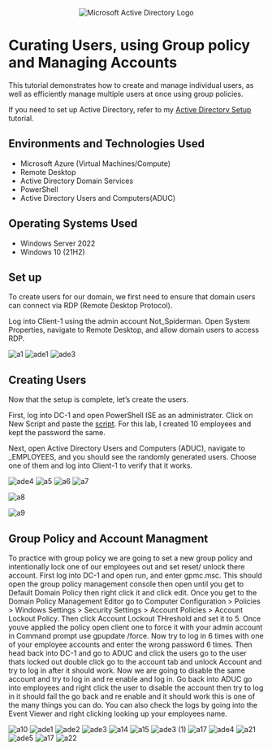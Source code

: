 <p align="center">
<img src="https://i.imgur.com/pU5A58S.png" alt="Microsoft Active Directory Logo"/>
</p>

<h1>Curating Users, using Group policy and Managing Accounts</h1>

This tutorial demonstrates how to create and manage individual users, as well as efficiently manage multiple users at once using group policies.

If you need to set up Active Directory, refer to my [Active Directory Setup](https://github.com/AustinmJoseph/AD-Setup) tutorial.

<h2>Environments and Technologies Used</h2>

- Microsoft Azure (Virtual Machines/Compute)
- Remote Desktop
- Active Directory Domain Services
- PowerShell
- Active Directory Users and Computers(ADUC)

<h2>Operating Systems Used </h2>

- Windows Server 2022
- Windows 10 (21H2)

<h2> Set up </h2>

To create users for our domain, we first need to ensure that domain users can connect via RDP (Remote Desktop Protocol).

Log into Client-1 using the admin account Not_Spiderman. Open System Properties, navigate to Remote Desktop, and allow domain users to access RDP.

![a1](https://github.com/user-attachments/assets/5cae0676-d3ca-4486-8620-ea2611952ab8)
![ade1](https://github.com/user-attachments/assets/b738e3d6-855f-47af-ac11-0ed9ef9a1e84)
![ade3](https://github.com/user-attachments/assets/cb49230f-875a-4d0a-86f8-6b68fd4817ba)

<h2> Creating Users </h2>

Now that the setup is complete, let’s create the users.

First, log into DC-1 and open PowerShell ISE as an administrator. Click on New Script and paste the [script](https://github.com/joshmadakor1/AD_PS/blob/master/Generate-Names-Create-Users.ps1). For this lab, I created 10 employees and kept the password the same.

Next, open Active Directory Users and Computers (ADUC), navigate to _EMPLOYEES, and you should see the randomly generated users. Choose one of them and log into Client-1 to verify that it works.


![ade4](https://github.com/user-attachments/assets/5e76d72e-5158-4805-9ee2-e78872c213c1)
![a5](https://github.com/user-attachments/assets/2d3e4d7f-f8af-4788-b0dd-e5811bcdfa5f)
![a6](https://github.com/user-attachments/assets/d600d0b8-7755-4613-9e47-5383ae751ee7)
![a7](https://github.com/user-attachments/assets/0b76e7d1-22db-4165-bdc8-b55ebb32c812)

![a8](https://github.com/user-attachments/assets/ae4f9b43-7136-4715-bd78-8a755e8f2308)

![a9](https://github.com/user-attachments/assets/dcbf54b1-5ff2-4303-a3d6-ed71df57bca0)

<h2> Group Policy and Account Managment</h2>

 To practice with group policy we are going to set a new group policy and intentionally lock one of our employees out and set reset/ unlock there account. First log into DC-1 and open run, and enter gpmc.msc. This should open the group policy management console then open until you get to Default Domain Policy then right click it and click edit. Once you get to the Domain Policy Management Editor go to Computer Configuration > Policies > Windows Settings > Security Settings > Account Policies > Account Lockout Policy.
Then click Account Lockout THreshold and set it to 5. Once youve applied the policy open client one to force it with your admin account in Command prompt use gpupdate /force. Now try to log in 6 times with one of your employee accounts and enter the wrong password 6 times. Then head back into DC-1 and go to ADUC and click the users go to the user thats locked out double click go to the account tab and unlock Account and try to log in after it should work. Now we are going to  disable the same account and try to log in and re enable and log in. Go back into ADUC go into employees and right click the user to disable the account then try to log in it should fail the go back and re enable and it should work this is one of the many things you can do. You can also check the logs by going into the Event Viewer and right clicking looking up your employees name.

![a10](https://github.com/user-attachments/assets/d83ff7b3-5602-4339-b089-de0f03b65987)
![ade1](https://github.com/user-attachments/assets/f15db34c-482b-471f-8767-28420dd832cc)
![ade2](https://github.com/user-attachments/assets/8548358e-ebe1-4767-96f9-e5da1aaf8ae5)
![ade3](https://github.com/user-attachments/assets/54322d9f-2cf7-4414-9268-09d62e05e6cd)
![a14](https://github.com/user-attachments/assets/0a19758e-5ef4-4c74-bac1-09eaa492bc89)
![a15](https://github.com/user-attachments/assets/62e33fd4-b361-4226-ad28-843fe5a3ead8)
![ade3 (1)](https://github.com/user-attachments/assets/c8472b30-3273-4fb8-abb2-a5db6876532c)
![a17](https://github.com/user-attachments/assets/5135c983-56bf-4c09-99c6-9438d2a27a34)
![ade4](https://github.com/user-attachments/assets/6545356c-e1cd-4e1f-8e2b-9c74162d7c8d)
![a21](https://github.com/user-attachments/assets/1a66c739-919b-412d-bf37-09ae423a3fa1)
![ade5](https://github.com/user-attachments/assets/04489f5f-9588-48d5-9190-f0a7fd7cb761)
![a17](https://github.com/user-attachments/assets/adc06a97-e4fa-4b6b-b5f6-e5eb7193434b)
![a22](https://github.com/user-attachments/assets/a31017ee-68dd-40d9-992a-477d1708c748)






















